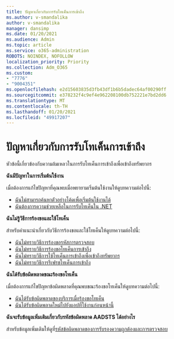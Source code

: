 ```yaml
---
title: ปัญหาเกี่ยวกับการรับโทเค็นการเข้าถึง
ms.author: v-smandalika
author: v-smandalika
manager: dansimp
ms.date: 01/20/2021
ms.audience: Admin
ms.topic: article
ms.service: o365-administration
ROBOTS: NOINDEX, NOFOLLOW
localization_priority: Priority
ms.collection: Adm_O365
ms.custom:
- "7776"
- "9004351"
ms.openlocfilehash: e2d15603835d3fb43df1b6b5dadec64af00290ff
ms.sourcegitcommit: e378232f4c9ef4e962208100db752221e7bd2dd6
ms.translationtype: MT
ms.contentlocale: th-TH
ms.lasthandoff: 01/20/2021
ms.locfileid: "49917207"
---
```

# <a name="issues-with-getting-access-tokens"></a>ปัญหาเกี่ยวกับการรับโทเค็นการเข้าถึง

หัวข้อนี้เกี่ยวข้องกับความล้มเหลวในการรับโทเค็นการเข้าถึงเพื่อเข้าถึงทรัพยากร

**ฉันมีปัญหาในการเริ่มต้นใช้งาน**

เมื่อต้องการแก้ไขปัญหาที่คุณพบเมื่อพยายามเริ่มต้นใช้งานให้ดูบทความต่อไปนี้:

- [ฉันไม่สามารถค้นหาตัวอย่างโค้ดเพื่อเริ่มต้นใช้งานได้](https://docs.microsoft.com/azure/active-directory/develop/sample-v2-code) 
- [ฉันต้องการความช่วยเหลือในการรับโทเค็นใน .NET](https://docs.microsoft.com/azure/active-directory/develop/authentication-flows-app-scenarios)

**ฉันไม่รู้วิธีการร้องขอและใช้โทเค็น**

สำหรับคำแนะนำเกี่ยวกับวิธีการร้องขอและใช้โทเค็นให้ดูบทความต่อไปนี้:

- [ฉันไม่ทราบวิธีการร้องขอรหัสการตรวจสอบ](https://docs.microsoft.com/azure/active-directory/develop/v2-oauth2-auth-code-flow#request-an-authorization-code) 
- [ฉันไม่ทราบวิธีการร้องขอโทเค็นการเข้าถึง](https://docs.microsoft.com/azure/active-directory/develop/v2-oauth2-auth-code-flow#use-the-authorization-code-to-request-an-access-token) 
- [ฉันไม่ทราบวิธีการใช้โทเค็นการเข้าถึงเพื่อเข้าถึงทรัพยากร](https://docs.microsoft.com/azure/active-directory/develop/v2-oauth2-auth-code-flow#use-the-access-token-to-access-the-resource) 
- [ฉันไม่ทราบวิธีการรีเฟรชโทเค็นการเข้าถึง](https://docs.microsoft.com/azure/active-directory/develop/v2-oauth2-auth-code-flow#refreshing-the-access-tokens)

**ฉันได้รับข้อผิดพลาดขณะร้องขอโทเค็น**

เมื่อต้องการแก้ไขปัญหาข้อผิดพลาดที่คุณพบขณะร้องขอโทเค็นให้ดูบทความต่อไปนี้:

- [ฉันได้รับข้อผิดพลาดของบริการเมื่อร้องขอโทเค็น](https://docs.microsoft.com/azure/active-directory/develop/reference-aadsts-error-codes) 
- [ฉันได้รับข้อผิดพลาดใหม่ไปยังแอปที่ใช้งานก่อนหน้านี้](https://docs.microsoft.com/azure/active-directory/develop/reference-breaking-changes)

**ฉันจะรับข้อมูลเพิ่มเติมเกี่ยวกับรหัสข้อผิดพลาด AADSTS ได้อย่างไร**

สำหรับข้อมูลเพิ่มเติมให้ดูที่[รหัสข้อผิดพลาดของการรับรองความถูกต้องและการตรวจสอบ](https://docs.microsoft.com/azure/active-directory/develop/reference-aadsts-error-codes)






